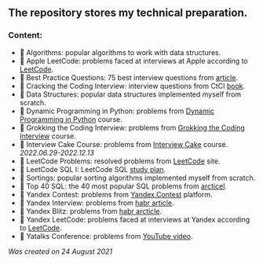 <h2>The repository stores my technical preparation.</h2>

<h3>Content:</h3>

* :open_file_folder: Algorithms: popular algorithms to work with data structures.
* :open_file_folder: Apple LeetCode: problems faced at interviews at Apple according to [LeetCode](https://leetcode.com/company/apple/).
* :open_file_folder: Best Practice Questions: 75 best interview questions from [article](https://techinterviewhandbook.org/best-practice-questions/).
* :open_file_folder: Cracking the Coding Interview: interview questions from CtCI [book](https://www.amazon.com/Cracking-Coding-Interview-Programming-Questions/dp/0984782850/).
* :open_file_folder: Data Structures: popular data structures implemented myself from scratch.
* :open_file_folder: Dynamic Programming in Python: problems from [Dynamic Programming in Python](https://www.educative.io/courses/dynamic-programming-in-python/) course.
* :open_file_folder: Grokking the Coding Interview: problems from [Grokking the Coding Interview](https://www.educative.io/courses/grokking-the-coding-interview/) course.
* :open_file_folder: Interview Cake Course: problems from [Interview Cake](https://www.interviewcake.com/table-of-contents) course. <i>2022.06.29-2022.12.13</i>
* :open_file_folder: LeetCode Problems: resolved problems from [LeetCode](https://leetcode.com/) site.
* :open_file_folder: LeetCode SQL I: LeetCode SQL [study plan](https://leetcode.com/study-plan/sql/).
* :open_file_folder: Sortings: popular sorting algorithms implemented myself from scratch.
* :open_file_folder: Top 40 SQL: the 40 most popular SQL problems from [arcticel](https://artoftesting.com/sql-queries-for-interview).
* :open_file_folder: Yandex Contest: problems from [Yandex.Contest](https://contest.yandex.ru/) platform.
* :open_file_folder: Yandex Interview: problems from [habr article](https://habr.com/ru/post/550088/).
* :open_file_folder: Yandex Blitz: problems from [habr arcticle](https://habr.com/ru/company/yandex/blog/340784/).
* :open_file_folder: Yandex LeetCode: problems faced at interviews at Yandex according to [LeetCode](https://leetcode.com/company/yandex/).
* :open_file_folder: Yatalks Conference: problems from [YouTube video](https://www.youtube.com/watch?v=3ZHbMra4NRc/).

*Was created on 24 August 2021*

